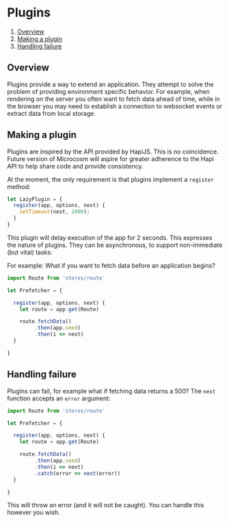 # Plugins

1. [Overview](#overview)
2. [Making a plugin](#making-a-plugin)
3. [Handling failure](#handling-failure)

## Overview

Plugins provide a way to extend an application. They attempt to solve
the problem of providing environment specific behavior. For example,
when rendering on the server you often want to fetch data ahead of
time, while in the browser you may need to establish a connection to
websocket events or extract data from local storage.

## Making a plugin

Plugins are inspired by the API provided by HapiJS. This is no
coincidence. Future version of Microcosm will aspire for greater
adherence to the Hapi API to help share code and provide consistency.

At the moment, the only requirement is that plugins implement a
`register` method:

```javascript
let LazyPlugin = {
  register(app, options, next) {
    setTimeout(next, 2000);
  }
}
```

This plugin will delay execution of the app for 2 seconds. This
expresses the nature of plugins. They can be asynchronous, to support
non-immediate (but vital) tasks:

For example: What if you want to fetch data before an application begins?

```javascript
import Route from 'stores/route'

let Prefetcher = {

  register(app, options, next) {
    let route = app.get(Route)

    route.fetchData()
         .then(app.seed)
         .then(i => next)
  }

}
```

## Handling failure

Plugins can fail, for example what if fetching data returns a 500? The
`next` function accepts an `error` argument:

```javascript
import Route from 'stores/route'

let Prefetcher = {

  register(app, options, next) {
    let route = app.get(Route)

    route.fetchData()
         .then(app.seed)
         .then(i => next)
         .catch(error => next(error))
  }

}
```

This will throw an error (and it will not be caught). You can handle
this however you wish.

